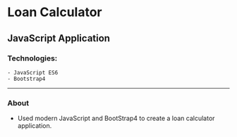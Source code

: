 # Loan Calculator
## JavaScript Application

### Technologies:
    - JavaScript ES6
    - Bootstrap4

----
### About
* Used modern JavaScript and BootStrap4 to create a loan calculator application.

